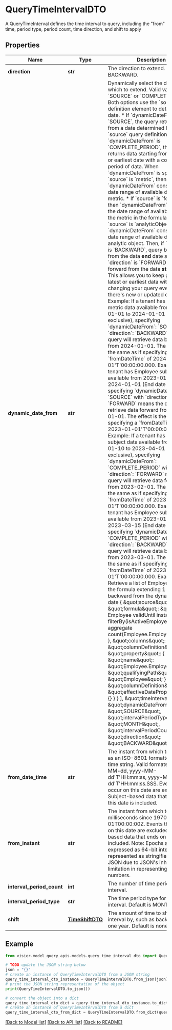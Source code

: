 # QueryTimeIntervalDTO

A QueryTimeInterval defines the time interval to query, including the \"from\" time, period type,  period count, time direction, and shift to apply

## Properties

Name | Type | Description | Notes
------------ | ------------- | ------------- | -------------
**direction** | **str** | The direction to extend. Default is BACKWARD. | [optional] 
**dynamic_date_from** | **str** | Dynamically select the date from which to extend. Valid values are &#x60;SOURCE&#x60; or &#x60;COMPLETE_PERIOD&#x60;. Both options use the &#x60;source&#x60; query definition element to determine the date.   * If &#x60;dynamicDateFrom&#x60; is &#x60;SOURCE&#x60;, the query returns data from a date determined by the &#x60;source&#x60; query definition element. If &#x60;dynamicDateFrom&#x60; is &#x60;COMPLETE_PERIOD&#x60;, the query returns data starting from the latest or earliest date with a complete period of data. When &#x60;dynamicDateFrom&#x60; is specified:  * If &#x60;source&#x60; is &#x60;metric&#x60;, then &#x60;dynamicDateFrom&#x60; considers the date range of available data for the metric.  * If &#x60;source&#x60; is &#x60;formula&#x60;, then &#x60;dynamicDateFrom&#x60; considers the date range of available data for the metric in the formula.  * If &#x60;source&#x60; is &#x60;analyticObject&#x60;, then &#x60;dynamicDateFrom&#x60; considers the date range of available data for the analytic object.  Then, if &#x60;direction&#x60; is &#x60;BACKWARD&#x60;, query backward from the data **end** date and if &#x60;direction&#x60; is &#x60;FORWARD&#x60;, query forward from the data **start** date.  This allows you to keep getting the latest or earliest data without changing your query every time there&#39;s new or updated data.    Example: If a tenant has Headcount metric data available from 2023-01-01 to 2024-01-01 (End date exclusive), specifying &#x60;dynamicDateFrom&#x60;: &#x60;SOURCE&#x60; with &#x60;direction&#x60;: &#x60;BACKWARD&#x60;  means the query will retrieve data backward from 2024-01-01. The effect is the same as if specifying a &#x60;fromDateTime&#x60; of 2024-01-01&#39;T&#39;00:00:00.000.    Example: If a tenant has Employee subject data available from 2023-01-01 to 2024-01-01 (End date exclusive), specifying &#x60;dynamicDateFrom&#x60;: &#x60;SOURCE&#x60; with &#x60;direction&#x60;: &#x60;FORWARD&#x60;   means the query will retrieve data forward from 2023-01-01. The effect is the same as if specifying a &#x60;fromDateTime&#x60; of 2023-01-01&#39;T&#39;00:00:00.000.   Example: If a tenant has Employee subject data available from 2023-01-10 to 2023-04-01 (End date exclusive), specifying &#x60;dynamicDateFrom&#x60;: &#x60;COMPLETE_PERIOD&#x60; with &#x60;direction&#x60;: &#x60;FORWARD&#x60;   means the query will retrieve data forward from 2023-02-01. The effect is the same as if specifying a &#x60;fromDateTime&#x60; of 2023-02-01&#39;T&#39;00:00:00.000.   Example: If a tenant has Employee subject data available from 2023-01-01 to 2023-03-15 (End date exclusive), specifying &#x60;dynamicDateFrom&#x60;: &#x60;COMPLETE_PERIOD&#x60; with &#x60;direction&#x60;: &#x60;BACKWARD&#x60;   means the query will retrieve data backward from 2023-03-01. The effect is the same as if specifying a &#x60;fromDateTime&#x60; of 2023-03-01&#39;T&#39;00:00:00.000.   Example: Retrieve a list of EmployeeIDs for the formula extending 1 month backward from the dynamic source date       {           \&quot;source\&quot;: {               \&quot;formula\&quot;: \&quot;on Employee validUntil instant filterBy(isActiveEmployee) aggregate count(Employee.EmployeeID)\&quot;           },            \&quot;columns\&quot;: [                {                   \&quot;columnDefinition\&quot;: {                       \&quot;property\&quot;: {                           \&quot;name\&quot;: \&quot;Employee.EmployeeID\&quot;,                           \&quot;qualifyingPath\&quot;: \&quot;Employee\&quot;                       }                   }                },                {                   \&quot;columnDefinition\&quot;: {                       \&quot;effectiveDateProperty\&quot;: {}                   }                }           ],           \&quot;timeInterval\&quot;: {               \&quot;dynamicDateFrom\&quot;: \&quot;SOURCE\&quot;,               \&quot;intervalPeriodType\&quot;: \&quot;MONTH\&quot;,               \&quot;intervalPeriodCount\&quot;: 1,               \&quot;direction\&quot;: \&quot;BACKWARD\&quot;           }       } | [optional] 
**from_date_time** | **str** | The instant from which to extend, as an ISO-8601 formatted date time string.  Valid formats: yyyy-MM-dd, yyyy-MM-dd&#39;T&#39;HH:mm:ss, yyyy-MM-dd&#39;T&#39;HH:mm:ss.SSS.  Events that occur on this date are excluded. Subject-based data that ends on this date is included. | [optional] 
**from_instant** | **str** | The instant from which to extend, in milliseconds since 1970-01-01T00:00:00Z.  Events that occur on this date are excluded. Subject-based data that ends on this date is included.  Note: Epochs are expressed as 64-bit integers and represented as stringified longs in JSON due to  JSON&#39;s inherent limitation in representing large numbers. | [optional] 
**interval_period_count** | **int** | The number of time periods per interval. | [optional] 
**interval_period_type** | **str** | The time period type for each interval. Default is MONTH. | [optional] 
**shift** | [**TimeShiftDTO**](TimeShiftDTO.md) | The amount of time to shift the time interval by, such as backward by one year. Default is none. | [optional] 

## Example

```python
from visier.model_query_apis.models.query_time_interval_dto import QueryTimeIntervalDTO

# TODO update the JSON string below
json = "{}"
# create an instance of QueryTimeIntervalDTO from a JSON string
query_time_interval_dto_instance = QueryTimeIntervalDTO.from_json(json)
# print the JSON string representation of the object
print(QueryTimeIntervalDTO.to_json())

# convert the object into a dict
query_time_interval_dto_dict = query_time_interval_dto_instance.to_dict()
# create an instance of QueryTimeIntervalDTO from a dict
query_time_interval_dto_from_dict = QueryTimeIntervalDTO.from_dict(query_time_interval_dto_dict)
```
[[Back to Model list]](../README.md#documentation-for-models) [[Back to API list]](../README.md#documentation-for-api-endpoints) [[Back to README]](../README.md)


